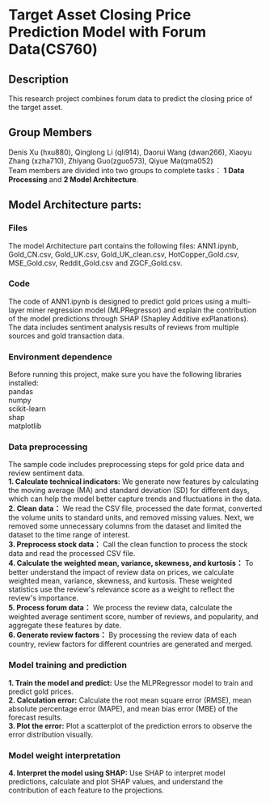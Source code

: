# Target Asset Closing Price Prediction Model with Forum Data(CS760)
## Description
This research project combines forum data to predict the closing price of the target asset. 

## Group Members 
Denis Xu (hxu880), Qinglong Li (qli914), Daorui Wang (dwan266), Xiaoyu Zhang (xzha710), Zhiyang Guo(zguo573), Qiyue Ma(qma052)  
Team members are divided into two groups to complete tasks： **1 Data Processing** and **2 Model Architecture**.

## Model Architecture parts:
### Files
The model Architecture part contains the following files: ANN1.ipynb, Gold_CN.csv, Gold_UK.csv, Gold_UK_clean.csv, HotCopper_Gold.csv, MSE_Gold.csv, Reddit_Gold.csv and ZGCF_Gold.csv.

### Code
The code of ANN1.ipynb is designed to predict gold prices using a multi-layer miner regression model (MLPRegressor) and explain the contribution of the model predictions through SHAP (Shapley Additive exPlanations). The data includes sentiment analysis results of reviews from multiple sources and gold transaction data.

### Environment dependence
Before running this project, make sure you have the following libraries installed:  
pandas  
numpy  
scikit-learn  
shap  
matplotlib  

### Data preprocessing
The sample code includes preprocessing steps for gold price data and review sentiment data.  
**1. Calculate technical indicators:** We generate new features by calculating the moving average (MA) and standard deviation (SD) for different days, which can help the model better capture trends and fluctuations in the data.  
**2. Clean data：** We read the CSV file, processed the date format, converted the volume units to standard units, and removed missing values. Next, we removed some unnecessary columns from the dataset and limited the dataset to the time range of interest.  
**3. Preprocess stock data：** Call the clean function to process the stock data and read the processed CSV file.  
**4. Calculate the weighted mean, variance, skewness, and kurtosis：** To better understand the impact of review data on prices, we calculate weighted mean, variance, skewness, and kurtosis. These weighted statistics use the review's relevance score as a weight to reflect the review's importance.  
**5. Process forum data：** We process the review data, calculate the weighted average sentiment score, number of reviews, and popularity, and aggregate these features by date.  
**6. Generate review factors：** By processing the review data of each country, review factors for different countries are generated and merged.  

### Model training and prediction
**1. Train the model and predict:** Use the MLPRegressor model to train and predict gold prices.  
**2. Calculation error:** Calculate the root mean square error (RMSE), mean absolute percentage error (MAPE), and mean bias error (MBE) of the forecast results.  
**3. Plot the error:** Plot a scatterplot of the prediction errors to observe the error distribution visually.  

### Model weight interpretation
**4. Interpret the model using SHAP:** Use SHAP to interpret model predictions, calculate and plot SHAP values, and understand the contribution of each feature to the projections.  





















